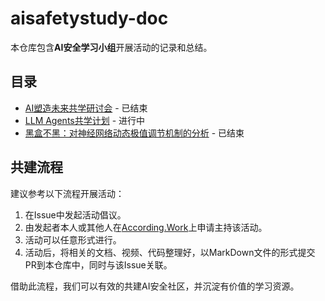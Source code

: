# aisafetystudy-doc

本仓库包含**AI安全学习小组**开展活动的记录和总结。

## 目录
- [AI塑造未来共学研讨会](seminar-01.md) - 已结束
- [LLM Agents共学计划](course-01-llm-agents.md) - 进行中
- [黑盒不黑：对神经网络动态极值调节机制的分析](talk-01-black-box-is-not-black.md) - 已结束

## 共建流程
建议参考以下流程开展活动：

1. 在Issue中发起活动倡议。
2. 由发起者本人或其他人在[According.Work](https://according.work/projects/681d7b36c8e2d5a20329b500?projectName=aisafetystudy-doc)上申请主持该活动。
3. 活动可以任意形式进行。
4. 活动后，将相关的文档、视频、代码整理好，以MarkDown文件的形式提交PR到本仓库中，同时与该Issue关联。

借助此流程，我们可以有效的共建AI安全社区，并沉淀有价值的学习资源。
